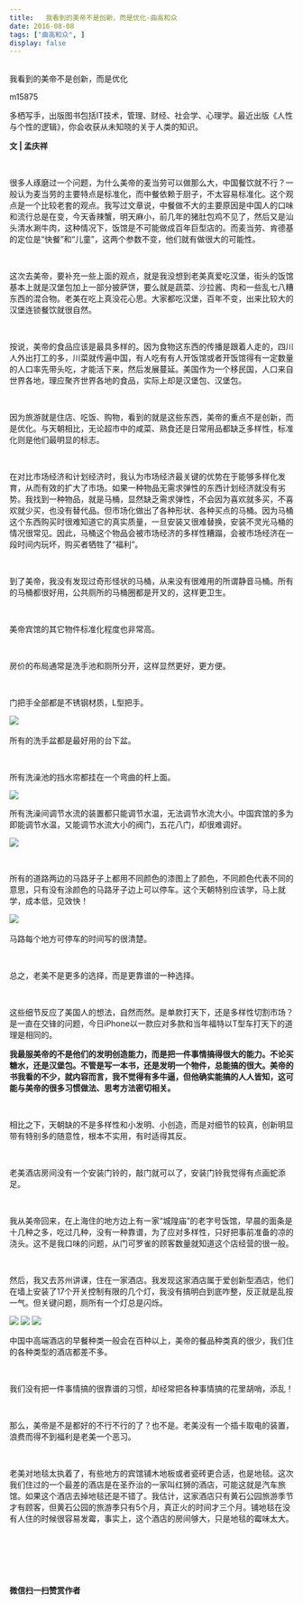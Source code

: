 ```yaml
---
title:   我看到的美帝不是创新，而是优化-曲高和众
date: 2016-08-08
tags: ["曲高和众", ]
display: false
---
```



## 



我看到的美帝不是创新，而是优化




m15875




多栖写手，出版图书包括IT技术，管理、财经、社会学、心理学。最近出版《人性与个性的逻辑》，你会收获从未知晓的关于人类的知识。


**文 | 孟庆祥**

&nbsp;

很多人琢磨过一个问题，为什么美帝的麦当劳可以做那么大，中国餐饮就不行？一般认为麦当劳的主要特点是标准化，而中餐依赖于厨子，不太容易标准化。这个观点是一个比较老套的观点。我写过文章说，中餐做不大的主要原因是中国人的口味和流行总是在变，今天香辣蟹，明天麻小，前几年的猪肚包鸡不见了，然后又是汕头清水涮牛肉，这种情况下，饭馆是不可能做成百年巨型店的。而麦当劳、肯德基的定位是“快餐”和“儿童”，这两个参数不变，他们就有做很大的可能性。

&nbsp;

这次去美帝，要补充一些上面的观点，就是我没想到老美真爱吃汉堡，街头的饭馆基本上就是汉堡包加上一部分披萨饼，要么就是蔬菜、沙拉酱、肉和一些乱七八糟东西的混合物。老美在吃上真没花心思。大家都吃汉堡，百年不变，出来比较大的汉堡连锁餐饮就很自然。

&nbsp;

按说，美帝的食品应该是最具多样的。因为食物这东西的传播是跟着人走的，四川人外出打工的多，川菜就传遍中国，有人吃有有人开饭馆或者开饭馆得有一定数量的人口率先带头吃，才能活下来，然后发展蔓延。美国作为一个移民国，人口来自世界各地，理应聚齐世界各地的食品，实际上却是汉堡包、汉堡包。

&nbsp;

因为旅游就是住店、吃饭、购物，看到的就是这些东西，美帝的重点不是创新，而是优化。与天朝相比，无论超市中的咸菜、熟食还是日常用品都缺乏多样性，标准化则是他们最明显的标志。

&nbsp;

在对比市场经济和计划经济时，我认为市场经济最关键的优势在于能够多样化发育，从而有效的扩大了市场。如果一种物品无需求弹性的东西计划经济就没有劣势。我找到一种物品，就是马桶，显然缺乏需求弹性，不会因为喜欢就多买，不喜欢就少买，也没有替代品。但市场化做出了各种形状、各种买点的马桶。因为马桶这个东西购买时很难知道它的真实质量，一旦安装又很难替换，安装不灵光马桶的情况很常见。因此，马桶这个物品会被市场经济的多样性糟蹋，会被市场经济在一段时间内玩坏，购买者牺牲了“福利”。

&nbsp;

到了美帝，我没有发现过奇形怪状的马桶，从来没有很难用的所谓静音马桶。所有的马桶都很好用，公共厕所的马桶圈都是开叉的，这样更卫生。

&nbsp;

美帝宾馆的其它物件标准化程度也非常高。

&nbsp;

房价的布局通常是洗手池和厕所分开，这样显然更好，更方便。

&nbsp;

门把手全部都是不锈钢材质，L型把手。

<img data-s="300,640" data-type="jpeg" src="http://mmbiz.qpic.cn/mmbiz/fxGMiaL5Zj1iaIUS9wGBIXbbsJqVXMJ9MBQxOyzIN01n30VxpHFtCcjict9LTlkibsqPicaU84ia4BxscsE62WhLk89Q/0?wx_fmt=jpeg" data-ratio="1.3327338129496402" data-w=""/>&nbsp;

所有的洗手盆都是最好用的台下盆。

&nbsp;

所有洗澡池的挡水帘都挂在一个弯曲的杆上面。

<img data-s="300,640" data-type="jpeg" src="http://mmbiz.qpic.cn/mmbiz/fxGMiaL5Zj1iaIUS9wGBIXbbsJqVXMJ9MBXqeMNcfYI68j1UPXvlCYIHlABJs1e6kGmNqBXKmEFjJvia757g57rPw/0?wx_fmt=jpeg" data-ratio="0.75" data-w=""/>

所有洗澡间调节水流的装置都只能调节水温，无法调节水流大小。中国宾馆的多为即能调节水温，又能调节水流大小的阀门，五花八门，却很难调好。

<img data-s="300,640" data-type="jpeg" src="http://mmbiz.qpic.cn/mmbiz/fxGMiaL5Zj1iaIUS9wGBIXbbsJqVXMJ9MBBibia9wVb99du9NUbmfzKJo6TibkdADMfOAQDYIqmIdAvRrtHP4ibURMLA/0?wx_fmt=jpeg" data-ratio="0.75" data-w=""/>

&nbsp;

所有的道路两边的马路牙子上都用不同颜色的漆图上了颜色，不同颜色代表不同的意思，只有没有涂颜色的马路牙子边上可以停车。这个天朝特别应该学，马上就学，成本低，见效快！

<img data-s="300,640" data-type="jpeg" src="http://mmbiz.qpic.cn/mmbiz/fxGMiaL5Zj1iaIUS9wGBIXbbsJqVXMJ9MBSKUIqwqm3b5KibTBpRfZxiawziciaGFAxB2k382njF3fk96KU0nXmF0xMg/0?wx_fmt=jpeg" data-ratio="0.75" data-w=""/>&nbsp;

马路每个地方可停车的时间写的很清楚。

&nbsp;

总之，老美不是更多的选择，而是更靠谱的一种选择。

&nbsp;

这些细节反应了美国人的想法，自然而然。是单款打天下，还是多样性切割市场？是一直在交锋的问题，今日iPhone以一款应对多款和当年福特以T型车打天下的道理是相同的。



**我最服美帝的不是他们的发明创造能力，而是把一件事情搞得很大的能力。不论买糖水，还是汉堡包。不管是写一本书，还是发明一个物件，总能搞的很大。美帝的书我看的不少，就内容而言，我不觉得有多牛逼，但他确实能搞的人人皆知，这可能与美帝的很多习惯做法、思考方法密切相关。**

&nbsp;

相比之下，天朝缺的不是多样性和小发明、小创造，而是对细节的较真，创新明显带有特别多的随意性，根本不实用，有时适得其反。

&nbsp;

老美酒店房间没有一个安装门铃的，敲门就可以了，安装门铃我觉得有点画蛇添足。

&nbsp;

我从美帝回来，在上海住的地方边上有一家“城隍庙”的老字号饭馆，早晨的面条是十几种之多，吃过几种，没有一种靠谱，为了应对多样性，只好把事前准备的凉的浇头。这不是我口味的问题，从门可罗雀的顾客数量就知道这个店经营的很一般。

&nbsp;

然后，我又去苏州讲课，住在一家酒店。我发现这家酒店属于爱创新型酒店，他们在墙上安装了17个开关控制有限的几个灯，我没有搞明白到底咋整，反正就是乱按一气。但关键问题，厕所有一个灯总是闪烁。



<img data-s="300,640" data-type="jpeg" src="http://mmbiz.qpic.cn/mmbiz/fxGMiaL5Zj1iaIUS9wGBIXbbsJqVXMJ9MBsibSiaicXehLCVtqLbbXd6AyDoRicSZ8au3AX1Mtbnd3pBTsibpFtN6XXsQ/0?wx_fmt=jpeg" style="" data-ratio="0.75" data-w=""/>

<img data-s="300,640" data-type="jpeg" src="http://mmbiz.qpic.cn/mmbiz/fxGMiaL5Zj1iaIUS9wGBIXbbsJqVXMJ9MBNicFUooFV8F55ZM1NBnwXwf2DsfRicEGMPS8LDmSnjhBeibdSJIosDx5Q/0?wx_fmt=jpeg" style="" data-ratio="1.3327338129496402" data-w=""/>

<img data-s="300,640" data-type="jpeg" src="http://mmbiz.qpic.cn/mmbiz/fxGMiaL5Zj1iaIUS9wGBIXbbsJqVXMJ9MBYgFtyHftKHdmLKGRowafvT8QMINgOw6OjDqa90lFRfCiacuVK6GXCgA/0?wx_fmt=jpeg" style="" data-ratio="0.75" data-w=""/>



中国中高端酒店的早餐种类一般会在百种以上，美帝的餐品种类真的很少，我们住的各种类型的酒店都差不多。

&nbsp;

我们没有把一件事情搞的很靠谱的习惯，却经常把各种事情搞的花里胡哨，添乱！

&nbsp;

那么，美帝是不是都好的不行不行的了？也不是。老美没有一个插卡取电的装置，浪费而得不到福利是老美一个恶习。

&nbsp;

老美对地毯太执着了，有些地方的宾馆铺木地板或者瓷砖更合适，也是地毯。这次我们住过的一个最差的酒店是在圣乔治的一家叫红狮的酒店，可能这就是汽车旅馆。如果这个酒店去掉地毯还是不错了。我估计，这家酒店只有黄石公园旅游季节才有顾客，但黄石公园的旅游季只有5个月，真正火的时间才三个月。铺地毯在没有人住的时候很容易发霉，事实上，这个酒店的房间够大，只是地毯的霉味太大。

&nbsp;

&nbsp;

&nbsp;




**微信扫一扫赞赏作者**